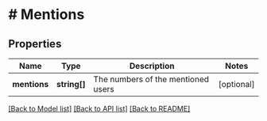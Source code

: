 # # Mentions

## Properties

Name | Type | Description | Notes
------------ | ------------- | ------------- | -------------
**mentions** | **string[]** | The numbers of the mentioned users | [optional]

[[Back to Model list]](../../README.md#models) [[Back to API list]](../../README.md#endpoints) [[Back to README]](../../README.md)
